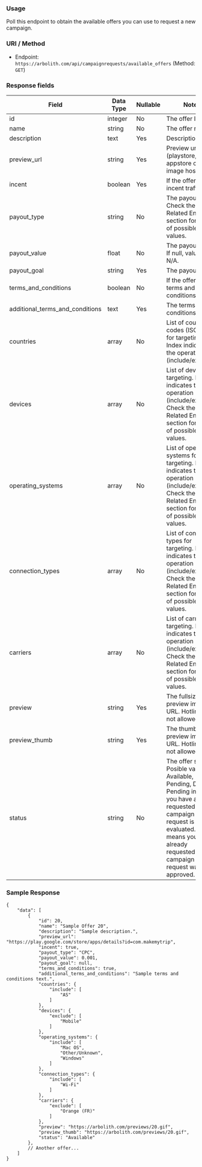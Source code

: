 ### Usage

Poll this endpoint to obtain the available offers you can use to request a new campaign.

### URI / Method

* Endpoint: `https://arbolith.com/api/campaignrequests/available_offers` (Method: `GET`)

### Response fields

Field                           | Data Type | Nullable | Notes
------------------------------- | --------- | -------- | --------------------------------------------------------------
id                              | integer   | No       | The offer ID.
name                            | string    | No       | The offer name.
description                     | text      | Yes      | Description text.
preview_url                     | string    | Yes      | Preview url (playstore, appstore or image hosting)
incent                          | boolean   | Yes      | If the offer allows incent traffic.
payout_type                     | string    | No       | The payout type. Check the Related Entities section for a list of possible values.
payout_value                    | float     | No       | The payout value. If null, value is N/A.
payout_goal                     | string    | Yes      | The payout goal.
terms_and_conditions            | boolean   | No       | If the offer has terms and conditions.
additional_terms_and_conditions | text      | Yes      | The terms and conditions text.
countries                       | array     | No       | List of country codes (ISO 3166) for targeting. Index indicates the operation (include/exclude).
devices                         | array     | No       | List of devices for targeting. Index indicates the operation (include/exclude). Check the Related Entities section for a list of possible values.  
operating_systems               | array     | No       | List of operating systems for targeting. Index indicates the operation (include/exclude). Check the Related Entities section for a list of possible values.
connection_types                | array     | No       | List of connection types for targeting. Index indicates the operation (include/exclude). Check the Related Entities section for a list of possible values.
carriers                        | array     | No       | List of carriers for targeting. Index indicates the operation (include/exclude). Check the Related Entities section for a list of possible values.
preview                         | string    | Yes      | The fullsize preview image URL. Hotlinking not allowed.
preview_thumb                   | string    | Yes      | The thumbnail preview image URL. Hotlinking not allowed.
status                          | string    | No       | The offer status. Posible values: Available, Pending, Denied. Pending indicates you have already requested a campaign and the request is being evaluated. Denied means you have already requested a campaign and the request was not approved. 

### Sample Response

```
{
    "data": [
        {
            "id": 20,
            "name": "Sample Offer 20",
            "description": "Sample description.",
            "preview_url": "https://play.google.com/store/apps/details?id=com.makemytrip",
            "incent": true,
            "payout_type": "CPC",
            "payout_value": 0.001,
            "payout_goal": null,
            "terms_and_conditions": true,
            "additional_terms_and_conditions": "Sample terms and conditions text.",
            "countries": {
                "include": [
                    "AS"
                ]
            },
            "devices": {
                "exclude": [
                    "Mobile"
                ]
            },
            "operating_systems": {
                "include": [
                    "Mac OS",
                    "Other/Unknown",
                    "Windows"
                ]
            },
            "connection_types": {
                "include": [
                    "Wi-Fi"
                ]
            },
            "carriers": {
                "exclude": [
                    "Orange (FR)"
                ]
            },
            "preview": "https://arbolith.com/previews/20.gif",
            "preview_thumb": "https://arbolith.com/previews/20.gif",
            "status": "Available"
        },
        // Another offer...
    ]
}
```
